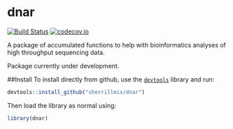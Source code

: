 # dnar

[![Build Status](https://travis-ci.org/sherrillmix/dnar.svg?branch=master)](https://travis-ci.org/sherrillmix/dnar)
[![codecov.io](https://codecov.io/github/sherrillmix/dnar/coverage.svg?branch=master)](https://codecov.io/github/sherrillmix/dnar?branch=master)

A package of accumulated functions to help with bioinformatics analyses of high throughput sequencing data. 

Package currently under development.

##Install
To install directly from github, use the [<code>devtools</code>](https://github.com/hadley/devtools) library and run:


```r
devtools::install_github("sherrillmix/dnar")
```
Then load the library as normal using:

```r
library(dnar)
```
